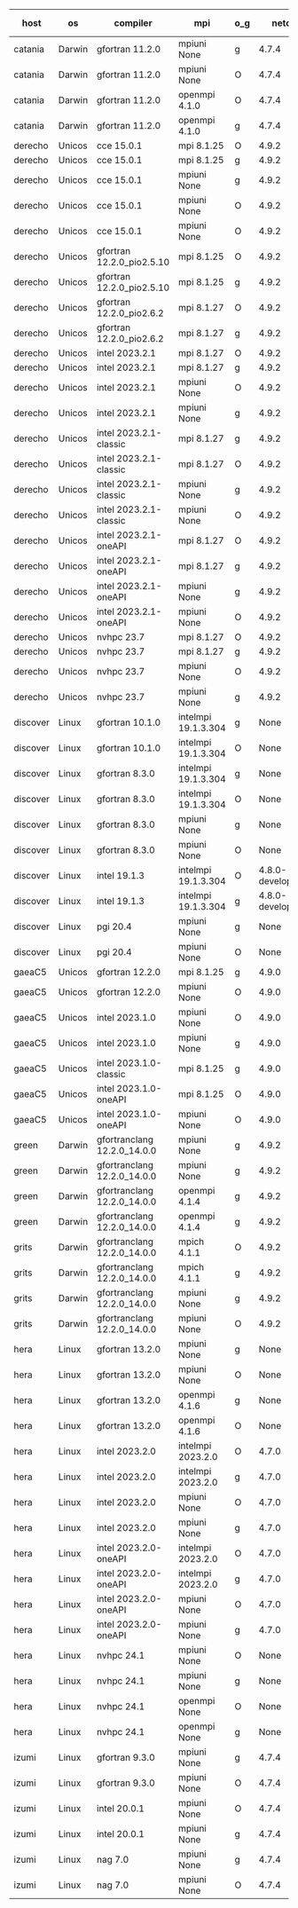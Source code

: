 

| host     | os       | compiler                              | mpi                      | o_g        | netcdf        | build       | u_pass          | u_fail          | s_pass            | s_fail            | e_pass             | e_fail             | nuopc_pass       | nuopc_fail       | artifacts link          |
|----------|----------|---------------------------------------|--------------------------|------------|---------------|-------------|-----------------|-----------------|-------------------|-------------------|--------------------|--------------------|------------------|------------------|-------------------------|
| catania | Darwin | gfortran 11.2.0 | mpiuni None  | g | 4.7.4  | PASS | 12442 | 0 | 8 | 0 | 44 | 0 | None | None | <a href="https://github.com/esmf-org/esmf-test-artifacts/tree/ae319959627fcdb8c35259ab28fa51ded12033ad/develop/gfortran/11.2.0/g/mpiuni/None" target="_blank">ae31995</a> | 
| catania | Darwin | gfortran 11.2.0 | mpiuni None  | O | 4.7.4  | PASS | 12442 | 0 | 8 | 0 | 44 | 0 | None | None | <a href="https://github.com/esmf-org/esmf-test-artifacts/tree/3595954e6a60b5e7ad1337b689067014a238a0ad/develop/gfortran/11.2.0/O/mpiuni/None" target="_blank">3595954</a> | 
| catania | Darwin | gfortran 11.2.0 | openmpi 4.1.0  | O | 4.7.4  | PASS | 14107 | 3 | 50 | 0 | 81 | 0 | 51 | 0 | <a href="https://github.com/esmf-org/esmf-test-artifacts/tree/34792127c99a976e59c2cbf3dc39e83a86d6286d/develop/gfortran/11.2.0/O/openmpi/4.1.0" target="_blank">3479212</a> | 
| catania | Darwin | gfortran 11.2.0 | openmpi 4.1.0  | g | 4.7.4  | PASS | 14107 | 3 | 50 | 0 | 81 | 0 | 51 | 0 | <a href="https://github.com/esmf-org/esmf-test-artifacts/tree/1cfe78c45e556fc0fd8daddd0d912254add49e5f/develop/gfortran/11.2.0/g/openmpi/4.1.0" target="_blank">1cfe78c</a> | 
| derecho | Unicos | cce 15.0.1 | mpi 8.1.25  | O | 4.9.2  | PASS | 14032 | 78 | 50 | 0 | 81 | 0 | 51 | 0 | <a href="https://github.com/esmf-org/esmf-test-artifacts/tree/f9d187e3853973b817175602c93f12fb0df7c5df/develop/cce/15.0.1/O/mpi/8.1.25" target="_blank">f9d187e</a> | 
| derecho | Unicos | cce 15.0.1 | mpi 8.1.25  | g | 4.9.2  | PASS | 14034 | 76 | 50 | 0 | 81 | 0 | 51 | 0 | <a href="https://github.com/esmf-org/esmf-test-artifacts/tree/0dac5baa6a106b2c370f70190a13120b99ef65ef/develop/cce/15.0.1/g/mpi/8.1.25" target="_blank">0dac5ba</a> | 
| derecho | Unicos | cce 15.0.1 | mpiuni None  | g | 4.9.2  | PASS | 12366 | 76 | 8 | 0 | 44 | 0 | None | None | <a href="https://github.com/esmf-org/esmf-test-artifacts/tree/bff80f2b4e807bd7e4836b0926d477f7cd441d98/develop/cce/15.0.1/g/mpiuni/None" target="_blank">bff80f2</a> | 
| derecho | Unicos | cce 15.0.1 | mpiuni None  | O | 4.9.2  | PASS | 12216 | 226 | 8 | 0 | 44 | 0 | None | None | <a href="https://github.com/esmf-org/esmf-test-artifacts/tree/07f3af661bb6a2a8a646ea719760ae981c463bc3/develop/cce/15.0.1/O/mpiuni/None" target="_blank">07f3af6</a> | 
| derecho | Unicos | cce 15.0.1 | mpiuni None  | O | 4.9.2  | PASS | None | None | None | None | None | None | None | None | <a href="https://github.com/esmf-org/esmf-test-artifacts/tree/adb8ed22d277b131ba78f327317a5e5d3743ea56/develop/cce/15.0.1/O/mpiuni/None" target="_blank">adb8ed2</a> | 
| derecho | Unicos | gfortran 12.2.0_pio2.5.10 | mpi 8.1.25  | O | 4.9.2  | PASS | 14110 | 0 | 50 | 0 | 81 | 0 | 51 | 0 | <a href="https://github.com/esmf-org/esmf-test-artifacts/tree/b1fb89a9e73a88a1f1860711a7fb1a2c78c8d715/develop/gfortran/12.2.0_pio2.5.10/O/mpi/8.1.25" target="_blank">b1fb89a</a> | 
| derecho | Unicos | gfortran 12.2.0_pio2.5.10 | mpi 8.1.25  | g | 4.9.2  | PASS | 14110 | 0 | 50 | 0 | 81 | 0 | 51 | 0 | <a href="https://github.com/esmf-org/esmf-test-artifacts/tree/c611efa614ba23dbcc92f177fb3b9e893e06fef3/develop/gfortran/12.2.0_pio2.5.10/g/mpi/8.1.25" target="_blank">c611efa</a> | 
| derecho | Unicos | gfortran 12.2.0_pio2.6.2 | mpi 8.1.27  | O | 4.9.2  | PASS | 14110 | 0 | 50 | 0 | 81 | 0 | 51 | 0 | <a href="https://github.com/esmf-org/esmf-test-artifacts/tree/b04bfa514df7033eff1941b62f4eeb0db52c1c00/develop/gfortran/12.2.0_pio2.6.2/O/mpi/8.1.27" target="_blank">b04bfa5</a> | 
| derecho | Unicos | gfortran 12.2.0_pio2.6.2 | mpi 8.1.27  | g | 4.9.2  | PASS | 14110 | 0 | 50 | 0 | 81 | 0 | 51 | 0 | <a href="https://github.com/esmf-org/esmf-test-artifacts/tree/25808d2437a58975fecba1e68c58f3da1f34a74b/develop/gfortran/12.2.0_pio2.6.2/g/mpi/8.1.27" target="_blank">25808d2</a> | 
| derecho | Unicos | intel 2023.2.1 | mpi 8.1.27  | O | 4.9.2  | PASS | 14110 | 0 | 50 | 0 | 81 | 0 | 51 | 0 | <a href="https://github.com/esmf-org/esmf-test-artifacts/tree/9614b86bdb0aa3d6097ce70aada801ea6d0d9d1c/develop/intel/2023.2.1/O/mpi/8.1.27" target="_blank">9614b86</a> | 
| derecho | Unicos | intel 2023.2.1 | mpi 8.1.27  | g | 4.9.2  | PASS | 14110 | 0 | 50 | 0 | 81 | 0 | 51 | 0 | <a href="https://github.com/esmf-org/esmf-test-artifacts/tree/6b13f8f9aa5f0f3d1a89e084ff607a5f3e60f1cb/develop/intel/2023.2.1/g/mpi/8.1.27" target="_blank">6b13f8f</a> | 
| derecho | Unicos | intel 2023.2.1 | mpiuni None  | O | 4.9.2  | PASS | 12442 | 0 | 8 | 0 | 44 | 0 | None | None | <a href="https://github.com/esmf-org/esmf-test-artifacts/tree/a4d801b046f41419c9bbb8d4aaa010b3a8ac51af/develop/intel/2023.2.1/O/mpiuni/None" target="_blank">a4d801b</a> | 
| derecho | Unicos | intel 2023.2.1 | mpiuni None  | g | 4.9.2  | PASS | 12442 | 0 | 8 | 0 | 44 | 0 | None | None | <a href="https://github.com/esmf-org/esmf-test-artifacts/tree/8e89b832b7050225d00c90983b0070334e7a6d1e/develop/intel/2023.2.1/g/mpiuni/None" target="_blank">8e89b83</a> | 
| derecho | Unicos | intel 2023.2.1-classic | mpi 8.1.27  | g | 4.9.2  | PASS | 14110 | 0 | 50 | 0 | 81 | 0 | 51 | 0 | <a href="https://github.com/esmf-org/esmf-test-artifacts/tree/3fc2f0d72d9f9688e8572f31a26f99b29bb93390/develop/intel/2023.2.1-classic/g/mpi/8.1.27" target="_blank">3fc2f0d</a> | 
| derecho | Unicos | intel 2023.2.1-classic | mpi 8.1.27  | O | 4.9.2  | PASS | 14110 | 0 | 50 | 0 | 81 | 0 | 51 | 0 | <a href="https://github.com/esmf-org/esmf-test-artifacts/tree/16e902216d1893a3efe22d8a12d5631822be63cc/develop/intel/2023.2.1-classic/O/mpi/8.1.27" target="_blank">16e9022</a> | 
| derecho | Unicos | intel 2023.2.1-classic | mpiuni None  | g | 4.9.2  | PASS | 12442 | 0 | 8 | 0 | 44 | 0 | None | None | <a href="https://github.com/esmf-org/esmf-test-artifacts/tree/4fe51698c4b05996c0dd2944224920ae3c0001d5/develop/intel/2023.2.1-classic/g/mpiuni/None" target="_blank">4fe5169</a> | 
| derecho | Unicos | intel 2023.2.1-classic | mpiuni None  | O | 4.9.2  | PASS | 12442 | 0 | 8 | 0 | 44 | 0 | None | None | <a href="https://github.com/esmf-org/esmf-test-artifacts/tree/df149a5845fe1f93957416d44a9a4a9f8fb52624/develop/intel/2023.2.1-classic/O/mpiuni/None" target="_blank">df149a5</a> | 
| derecho | Unicos | intel 2023.2.1-oneAPI | mpi 8.1.27  | O | 4.9.2  | PASS | 14110 | 0 | 49 | 1 | 81 | 0 | 51 | 0 | <a href="https://github.com/esmf-org/esmf-test-artifacts/tree/9c1f7857c300eeef73ab39cb5e8f7bdaf7ed77d7/develop/intel/2023.2.1-oneAPI/O/mpi/8.1.27" target="_blank">9c1f785</a> | 
| derecho | Unicos | intel 2023.2.1-oneAPI | mpi 8.1.27  | g | 4.9.2  | PASS | 14110 | 0 | 50 | 0 | 81 | 0 | 51 | 0 | <a href="https://github.com/esmf-org/esmf-test-artifacts/tree/b6589d66a76492b5431a62d54bf035a671b07bce/develop/intel/2023.2.1-oneAPI/g/mpi/8.1.27" target="_blank">b6589d6</a> | 
| derecho | Unicos | intel 2023.2.1-oneAPI | mpiuni None  | g | 4.9.2  | PASS | 12442 | 0 | 8 | 0 | 44 | 0 | None | None | <a href="https://github.com/esmf-org/esmf-test-artifacts/tree/9bacdf8ba9152343d04af2fdd865d7c794b8f04e/develop/intel/2023.2.1-oneAPI/g/mpiuni/None" target="_blank">9bacdf8</a> | 
| derecho | Unicos | intel 2023.2.1-oneAPI | mpiuni None  | O | 4.9.2  | PASS | 12442 | 0 | 8 | 0 | 44 | 0 | None | None | <a href="https://github.com/esmf-org/esmf-test-artifacts/tree/231d9669b9203357c0f0a2737da1d077c125665f/develop/intel/2023.2.1-oneAPI/O/mpiuni/None" target="_blank">231d966</a> | 
| derecho | Unicos | nvhpc 23.7 | mpi 8.1.27  | O | 4.9.2  | PASS | 14110 | 0 | 50 | 0 | 81 | 0 | 51 | 0 | <a href="https://github.com/esmf-org/esmf-test-artifacts/tree/090c84605afedc7566d55554271b335d7f902047/develop/nvhpc/23.7/O/mpi/8.1.27" target="_blank">090c846</a> | 
| derecho | Unicos | nvhpc 23.7 | mpi 8.1.27  | g | 4.9.2  | PASS | 14110 | 0 | 50 | 0 | 81 | 0 | 51 | 0 | <a href="https://github.com/esmf-org/esmf-test-artifacts/tree/72c10f34f994bea770d5a5250d4b68884d788baf/develop/nvhpc/23.7/g/mpi/8.1.27" target="_blank">72c10f3</a> | 
| derecho | Unicos | nvhpc 23.7 | mpiuni None  | O | 4.9.2  | PASS | 12442 | 0 | 8 | 0 | 44 | 0 | None | None | <a href="https://github.com/esmf-org/esmf-test-artifacts/tree/18c3798e67b637afc2261231412a20a7161b5021/develop/nvhpc/23.7/O/mpiuni/None" target="_blank">18c3798</a> | 
| derecho | Unicos | nvhpc 23.7 | mpiuni None  | g | 4.9.2  | PASS | 12442 | 0 | 8 | 0 | 44 | 0 | None | None | <a href="https://github.com/esmf-org/esmf-test-artifacts/tree/7472a8f25bc0e019b038f5418054bbbba2232bd8/develop/nvhpc/23.7/g/mpiuni/None" target="_blank">7472a8f</a> | 
| discover | Linux | gfortran 10.1.0 | intelmpi 19.1.3.304  | g | None  | PASS | 14095 | 15 | 50 | 0 | 81 | 0 | 51 | 0 | <a href="https://github.com/esmf-org/esmf-test-artifacts/tree/b73e71f662336a3ddee52874407111a06a29a970/develop/gfortran/10.1.0/g/intelmpi/19.1.3.304" target="_blank">b73e71f</a> | 
| discover | Linux | gfortran 10.1.0 | intelmpi 19.1.3.304  | O | None  | PASS | 14095 | 15 | 50 | 0 | 81 | 0 | 51 | 0 | <a href="https://github.com/esmf-org/esmf-test-artifacts/tree/4881797ea71959ca0f938fa7ba947ae571040f47/develop/gfortran/10.1.0/O/intelmpi/19.1.3.304" target="_blank">4881797</a> | 
| discover | Linux | gfortran 8.3.0 | intelmpi 19.1.3.304  | g | None  | PASS | 14095 | 15 | 50 | 0 | 81 | 0 | 51 | 0 | <a href="https://github.com/esmf-org/esmf-test-artifacts/tree/b17a82de7a88b1e5fbce63ca49c5fa473826b942/develop/gfortran/8.3.0/g/intelmpi/19.1.3.304" target="_blank">b17a82d</a> | 
| discover | Linux | gfortran 8.3.0 | intelmpi 19.1.3.304  | O | None  | PASS | 14095 | 15 | 50 | 0 | 81 | 0 | 51 | 0 | <a href="https://github.com/esmf-org/esmf-test-artifacts/tree/92d70cd96c06bcf8665879a77218ac2f7267baa4/develop/gfortran/8.3.0/O/intelmpi/19.1.3.304" target="_blank">92d70cd</a> | 
| discover | Linux | gfortran 8.3.0 | mpiuni None  | g | None  | PASS | 12442 | 0 | 8 | 0 | 44 | 0 | None | None | <a href="https://github.com/esmf-org/esmf-test-artifacts/tree/8d823c71f480dd8bfdfeefeec1c497fea34e5da5/develop/gfortran/8.3.0/g/mpiuni/None" target="_blank">8d823c7</a> | 
| discover | Linux | gfortran 8.3.0 | mpiuni None  | O | None  | PASS | 12442 | 0 | 8 | 0 | 44 | 0 | None | None | <a href="https://github.com/esmf-org/esmf-test-artifacts/tree/13547959d20c93ea10d096e106292aa7806ef8d5/develop/gfortran/8.3.0/O/mpiuni/None" target="_blank">1354795</a> | 
| discover | Linux | intel 19.1.3 | intelmpi 19.1.3.304  | O | 4.8.0-development  | PASS | 14110 | 0 | 50 | 0 | 81 | 0 | 51 | 0 | <a href="https://github.com/esmf-org/esmf-test-artifacts/tree/94485555b6360f1e0b2e7babce89685c2235067b/develop/intel/19.1.3/O/intelmpi/19.1.3.304" target="_blank">9448555</a> | 
| discover | Linux | intel 19.1.3 | intelmpi 19.1.3.304  | g | 4.8.0-development  | PASS | 14110 | 0 | 50 | 0 | 81 | 0 | 51 | 0 | <a href="https://github.com/esmf-org/esmf-test-artifacts/tree/c91d3038e26c1aba02df98eb361a20ba9439efac/develop/intel/19.1.3/g/intelmpi/19.1.3.304" target="_blank">c91d303</a> | 
| discover | Linux | pgi 20.4 | mpiuni None  | g | None  | PASS | 12442 | 0 | 8 | 0 | 44 | 0 | None | None | <a href="https://github.com/esmf-org/esmf-test-artifacts/tree/449880fddd2c2e4624796cb90e2159be7af7c5ed/develop/pgi/20.4/g/mpiuni/None" target="_blank">449880f</a> | 
| discover | Linux | pgi 20.4 | mpiuni None  | O | None  | PASS | 12442 | 0 | 8 | 0 | 44 | 0 | None | None | <a href="https://github.com/esmf-org/esmf-test-artifacts/tree/79f69a94dc53e32196bf386d6cbcc31b340ecae1/develop/pgi/20.4/O/mpiuni/None" target="_blank">79f69a9</a> | 
| gaeaC5 | Unicos | gfortran 12.2.0 | mpi 8.1.25  | g | 4.9.0  | PASS | None | None | None | None | None | None | None | None | <a href="https://github.com/esmf-org/esmf-test-artifacts/tree/834c1b00726fc73a5ea34f1964af9b4e6965395c/develop/gfortran/12.2.0/g/mpi/8.1.25" target="_blank">834c1b0</a> | 
| gaeaC5 | Unicos | gfortran 12.2.0 | mpiuni None  | O | 4.9.0  | PASS | 12442 | 0 | 8 | 0 | 44 | 0 | None | None | <a href="https://github.com/esmf-org/esmf-test-artifacts/tree/79adf0d54e7b1843302ed244d19eccb60b37da74/develop/gfortran/12.2.0/O/mpiuni/None" target="_blank">79adf0d</a> | 
| gaeaC5 | Unicos | intel 2023.1.0 | mpiuni None  | O | 4.9.0  | PASS | 12442 | 0 | 8 | 0 | 44 | 0 | None | None | <a href="https://github.com/esmf-org/esmf-test-artifacts/tree/7d63b8bbafbca08c2cc6072a01f16a305159dfa9/develop/intel/2023.1.0/O/mpiuni/None" target="_blank">7d63b8b</a> | 
| gaeaC5 | Unicos | intel 2023.1.0 | mpiuni None  | g | 4.9.0  | PASS | 12442 | 0 | 8 | 0 | 44 | 0 | None | None | <a href="https://github.com/esmf-org/esmf-test-artifacts/tree/c453ad1322580aba816576cc3c1d59ac8ab59f93/develop/intel/2023.1.0/g/mpiuni/None" target="_blank">c453ad1</a> | 
| gaeaC5 | Unicos | intel 2023.1.0-classic | mpi 8.1.25  | g | 4.9.0  | PASS | None | None | None | None | None | None | None | None | <a href="https://github.com/esmf-org/esmf-test-artifacts/tree/f3c78b58ec677c570437c20a92bf91bcd46d2223/develop/intel/2023.1.0-classic/g/mpi/8.1.25" target="_blank">f3c78b5</a> | 
| gaeaC5 | Unicos | intel 2023.1.0-oneAPI | mpi 8.1.25  | O | 4.9.0  | PASS | 14110 | 0 | 49 | 1 | 81 | 0 | 41 | 10 | <a href="https://github.com/esmf-org/esmf-test-artifacts/tree/e5710d36533b67b14cb578be8a0dfc55ae959e01/develop/intel/2023.1.0-oneAPI/O/mpi/8.1.25" target="_blank">e5710d3</a> | 
| gaeaC5 | Unicos | intel 2023.1.0-oneAPI | mpiuni None  | O | 4.9.0  | PASS | 12442 | 0 | 8 | 0 | 44 | 0 | None | None | <a href="https://github.com/esmf-org/esmf-test-artifacts/tree/6d88e52ea881beea6823527af3fc538647120db0/develop/intel/2023.1.0-oneAPI/O/mpiuni/None" target="_blank">6d88e52</a> | 
| green | Darwin | gfortranclang 12.2.0_14.0.0 | mpiuni None  | g | 4.9.2  | PASS | 12442 | 0 | 8 | 0 | 44 | 0 | None | None | <a href="https://github.com/esmf-org/esmf-test-artifacts/tree/0ce39614fd56bfcda7ddffc27334c8bdb9ce1df7/develop/gfortranclang/12.2.0_14.0.0/g/mpiuni/None" target="_blank">0ce3961</a> | 
| green | Darwin | gfortranclang 12.2.0_14.0.0 | mpiuni None  | g | 4.9.2  | PASS | 12442 | 0 | 8 | 0 | 44 | 0 | None | None | <a href="https://github.com/esmf-org/esmf-test-artifacts/tree/017d6f9564b3e5be82a428f19b1ada8321de3c3b/develop/gfortranclang/12.2.0_14.0.0/g/mpiuni/None" target="_blank">017d6f9</a> | 
| green | Darwin | gfortranclang 12.2.0_14.0.0 | openmpi 4.1.4  | g | 4.9.2  | PASS | 14109 | 1 | 50 | 0 | 81 | 0 | 0 | 51 | <a href="https://github.com/esmf-org/esmf-test-artifacts/tree/49ec84cea5d86fc4986dde96bb20cd64566bfcb6/develop/gfortranclang/12.2.0_14.0.0/g/openmpi/4.1.4" target="_blank">49ec84c</a> | 
| green | Darwin | gfortranclang 12.2.0_14.0.0 | openmpi 4.1.4  | g | 4.9.2  | PASS | 14110 | 0 | 50 | 0 | 81 | 0 | 51 | 0 | <a href="https://github.com/esmf-org/esmf-test-artifacts/tree/7aa36013e4b9ae5773ab1bdc175e864b256d8ab0/develop/gfortranclang/12.2.0_14.0.0/g/openmpi/4.1.4" target="_blank">7aa3601</a> | 
| grits | Darwin | gfortranclang 12.2.0_14.0.0 | mpich 4.1.1  | O | 4.9.2  | PASS | 14110 | 0 | 50 | 0 | 81 | 0 | 44 | 7 | <a href="https://github.com/esmf-org/esmf-test-artifacts/tree/b0cd51f359a7315ae5c74df31bed6f969ef5124d/develop/gfortranclang/12.2.0_14.0.0/O/mpich/4.1.1" target="_blank">b0cd51f</a> | 
| grits | Darwin | gfortranclang 12.2.0_14.0.0 | mpich 4.1.1  | g | 4.9.2  | PASS | 14110 | 0 | 50 | 0 | 81 | 0 | 43 | 8 | <a href="https://github.com/esmf-org/esmf-test-artifacts/tree/de41aeee4f910f88cd3693b46ddb2aa65f243d3a/develop/gfortranclang/12.2.0_14.0.0/g/mpich/4.1.1" target="_blank">de41aee</a> | 
| grits | Darwin | gfortranclang 12.2.0_14.0.0 | mpiuni None  | g | 4.9.2  | PASS | 12442 | 0 | 8 | 0 | 44 | 0 | None | None | <a href="https://github.com/esmf-org/esmf-test-artifacts/tree/22e0d0c3afd413d09d06b6c13c46871688f9fc45/develop/gfortranclang/12.2.0_14.0.0/g/mpiuni/None" target="_blank">22e0d0c</a> | 
| grits | Darwin | gfortranclang 12.2.0_14.0.0 | mpiuni None  | O | 4.9.2  | PASS | 12442 | 0 | 8 | 0 | 44 | 0 | None | None | <a href="https://github.com/esmf-org/esmf-test-artifacts/tree/d04cd8ca25f14b7854c4bb81d5ed4b2110a2cac3/develop/gfortranclang/12.2.0_14.0.0/O/mpiuni/None" target="_blank">d04cd8c</a> | 
| hera | Linux | gfortran 13.2.0 | mpiuni None  | g | None  | PASS | 12442 | 0 | 8 | 0 | 44 | 0 | None | None | <a href="https://github.com/esmf-org/esmf-test-artifacts/tree/87ebb597c6f19390aa41e1b6fe774673dae72b53/develop/gfortran/13.2.0/g/mpiuni/None" target="_blank">87ebb59</a> | 
| hera | Linux | gfortran 13.2.0 | mpiuni None  | O | None  | PASS | 12442 | 0 | 8 | 0 | 44 | 0 | None | None | <a href="https://github.com/esmf-org/esmf-test-artifacts/tree/001bc1d15431111225ac7311b493e903443c29a5/develop/gfortran/13.2.0/O/mpiuni/None" target="_blank">001bc1d</a> | 
| hera | Linux | gfortran 13.2.0 | openmpi 4.1.6  | g | None  | PASS | 14110 | 0 | 50 | 0 | 81 | 0 | 51 | 0 | <a href="https://github.com/esmf-org/esmf-test-artifacts/tree/9e5063659c6af16bb1255f07ccd31a8f5cb83274/develop/gfortran/13.2.0/g/openmpi/4.1.6" target="_blank">9e50636</a> | 
| hera | Linux | gfortran 13.2.0 | openmpi 4.1.6  | O | None  | PASS | 14110 | 0 | 50 | 0 | 81 | 0 | 51 | 0 | <a href="https://github.com/esmf-org/esmf-test-artifacts/tree/80ed78e74980647c384caad45939b1f75b9b9c80/develop/gfortran/13.2.0/O/openmpi/4.1.6" target="_blank">80ed78e</a> | 
| hera | Linux | intel 2023.2.0 | intelmpi 2023.2.0  | O | 4.7.0  | PASS | 14110 | 0 | 50 | 0 | 81 | 0 | 51 | 0 | <a href="https://github.com/esmf-org/esmf-test-artifacts/tree/1e3be206ccfadd47de7ad55eb1afeae448f60cb5/develop/intel/2023.2.0/O/intelmpi/2023.2.0" target="_blank">1e3be20</a> | 
| hera | Linux | intel 2023.2.0 | intelmpi 2023.2.0  | g | 4.7.0  | PASS | 14110 | 0 | 50 | 0 | 81 | 0 | 51 | 0 | <a href="https://github.com/esmf-org/esmf-test-artifacts/tree/0cb3b1aa79414a0132cf6d7970311a30e3ffe7e2/develop/intel/2023.2.0/g/intelmpi/2023.2.0" target="_blank">0cb3b1a</a> | 
| hera | Linux | intel 2023.2.0 | mpiuni None  | O | 4.7.0  | PASS | 12442 | 0 | 8 | 0 | 44 | 0 | None | None | <a href="https://github.com/esmf-org/esmf-test-artifacts/tree/ab25ec9b6639ced31bf03bbc5604e0eb2b445cd2/develop/intel/2023.2.0/O/mpiuni/None" target="_blank">ab25ec9</a> | 
| hera | Linux | intel 2023.2.0 | mpiuni None  | g | 4.7.0  | PASS | 12442 | 0 | 8 | 0 | 44 | 0 | None | None | <a href="https://github.com/esmf-org/esmf-test-artifacts/tree/675e68c5fbe2a88fdab8411023612bf04410f69c/develop/intel/2023.2.0/g/mpiuni/None" target="_blank">675e68c</a> | 
| hera | Linux | intel 2023.2.0-oneAPI | intelmpi 2023.2.0  | O | 4.7.0  | PASS | 14110 | 0 | 49 | 1 | 81 | 0 | 51 | 0 | <a href="https://github.com/esmf-org/esmf-test-artifacts/tree/1fce4c9047e7f22c8d77f2d855ed34129887e621/develop/intel/2023.2.0-oneAPI/O/intelmpi/2023.2.0" target="_blank">1fce4c9</a> | 
| hera | Linux | intel 2023.2.0-oneAPI | intelmpi 2023.2.0  | g | 4.7.0  | PASS | 14110 | 0 | 50 | 0 | 81 | 0 | 51 | 0 | <a href="https://github.com/esmf-org/esmf-test-artifacts/tree/5db9f7060610575a48e3d37693d81c55843162f1/develop/intel/2023.2.0-oneAPI/g/intelmpi/2023.2.0" target="_blank">5db9f70</a> | 
| hera | Linux | intel 2023.2.0-oneAPI | mpiuni None  | O | 4.7.0  | PASS | 12442 | 0 | 8 | 0 | 44 | 0 | None | None | <a href="https://github.com/esmf-org/esmf-test-artifacts/tree/a477349849e2947ee3e28ae36e139e7d2fc356a9/develop/intel/2023.2.0-oneAPI/O/mpiuni/None" target="_blank">a477349</a> | 
| hera | Linux | intel 2023.2.0-oneAPI | mpiuni None  | g | 4.7.0  | PASS | 12442 | 0 | 8 | 0 | 44 | 0 | None | None | <a href="https://github.com/esmf-org/esmf-test-artifacts/tree/79744795c7ba330a291fe466abd80e7f0bdf45f3/develop/intel/2023.2.0-oneAPI/g/mpiuni/None" target="_blank">7974479</a> | 
| hera | Linux | nvhpc 24.1 | mpiuni None  | O | None  | PASS | 12442 | 0 | 8 | 0 | 44 | 0 | None | None | <a href="https://github.com/esmf-org/esmf-test-artifacts/tree/946e0b7d915c6e4f1f77e33860bf6109a524ab6f/develop/nvhpc/24.1/O/mpiuni/None" target="_blank">946e0b7</a> | 
| hera | Linux | nvhpc 24.1 | mpiuni None  | g | None  | PASS | 12442 | 0 | 8 | 0 | 44 | 0 | None | None | <a href="https://github.com/esmf-org/esmf-test-artifacts/tree/168f928fe75059488f965249d29e44344219925d/develop/nvhpc/24.1/g/mpiuni/None" target="_blank">168f928</a> | 
| hera | Linux | nvhpc 24.1 | openmpi None  | O | None  | PASS | 14110 | 0 | 50 | 0 | 81 | 0 | 51 | 0 | <a href="https://github.com/esmf-org/esmf-test-artifacts/tree/5a17b1a73cd6dfb3ea3349d6f664543eb9bc4dc9/develop/nvhpc/24.1/O/openmpi/None" target="_blank">5a17b1a</a> | 
| hera | Linux | nvhpc 24.1 | openmpi None  | g | None  | PASS | 14110 | 0 | 50 | 0 | 81 | 0 | 51 | 0 | <a href="https://github.com/esmf-org/esmf-test-artifacts/tree/1c3d26b81f2db04c26b1db5bab01ec3f7b087caf/develop/nvhpc/24.1/g/openmpi/None" target="_blank">1c3d26b</a> | 
| izumi | Linux | gfortran 9.3.0 | mpiuni None  | g | 4.7.4  | PASS | 12442 | 0 | 8 | 0 | 44 | 0 | None | None | <a href="https://github.com/esmf-org/esmf-test-artifacts/tree/bec65d86c92cc5bc3345eeae409691cdbeefb9bd/develop/gfortran/9.3.0/g/mpiuni/None" target="_blank">bec65d8</a> | 
| izumi | Linux | gfortran 9.3.0 | mpiuni None  | O | 4.7.4  | PASS | 12442 | 0 | 8 | 0 | 44 | 0 | None | None | <a href="https://github.com/esmf-org/esmf-test-artifacts/tree/74964d3365100e9f384b9a47af431f89c6b135f9/develop/gfortran/9.3.0/O/mpiuni/None" target="_blank">74964d3</a> | 
| izumi | Linux | intel 20.0.1 | mpiuni None  | O | 4.7.4  | PASS | 12442 | 0 | 8 | 0 | 44 | 0 | None | None | <a href="https://github.com/esmf-org/esmf-test-artifacts/tree/ac04c19aba8a95d6cb387d3ec7f00ccd0efbcc49/develop/intel/20.0.1/O/mpiuni/None" target="_blank">ac04c19</a> | 
| izumi | Linux | intel 20.0.1 | mpiuni None  | g | 4.7.4  | PASS | 12442 | 0 | 8 | 0 | 44 | 0 | None | None | <a href="https://github.com/esmf-org/esmf-test-artifacts/tree/94b9c299d14eb6b631da6b80667f1f7533d71d28/develop/intel/20.0.1/g/mpiuni/None" target="_blank">94b9c29</a> | 
| izumi | Linux | nag 7.0 | mpiuni None  | g | 4.7.4  | PASS | 12442 | 0 | 8 | 0 | 44 | 0 | None | None | <a href="https://github.com/esmf-org/esmf-test-artifacts/tree/d81cda2911f4d62ef6dccb3c9bcc4bfa5e92de40/develop/nag/7.0/g/mpiuni/None" target="_blank">d81cda2</a> | 
| izumi | Linux | nag 7.0 | mpiuni None  | O | 4.7.4  | PASS | 12442 | 0 | 8 | 0 | 44 | 0 | None | None | <a href="https://github.com/esmf-org/esmf-test-artifacts/tree/a9f0ffe861fc0f164ddae7e2702e399bb1c54473/develop/nag/7.0/O/mpiuni/None" target="_blank">a9f0ffe</a> | 
